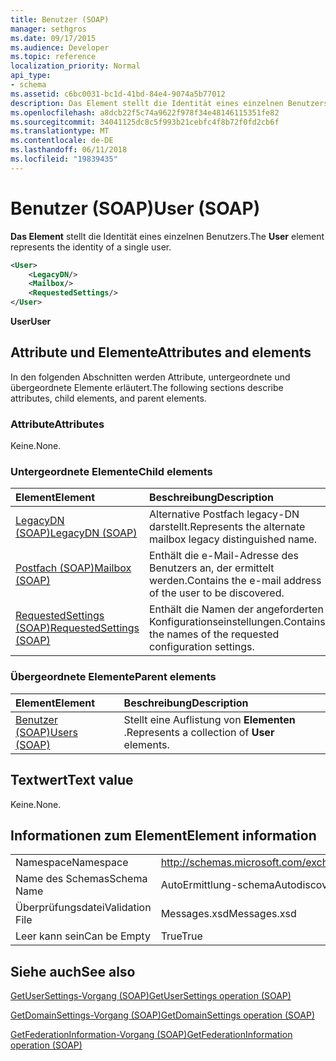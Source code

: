 ```yaml
---
title: Benutzer (SOAP)
manager: sethgros
ms.date: 09/17/2015
ms.audience: Developer
ms.topic: reference
localization_priority: Normal
api_type:
- schema
ms.assetid: c6bc0031-bc1d-41bd-84e4-9074a5b77012
description: Das Element stellt die Identität eines einzelnen Benutzers.
ms.openlocfilehash: a8dcb22f5c74a9622f978f34e48146115351fe82
ms.sourcegitcommit: 34041125dc8c5f993b21cebfc4f8b72f0fd2cb6f
ms.translationtype: MT
ms.contentlocale: de-DE
ms.lasthandoff: 06/11/2018
ms.locfileid: "19839435"
---
```

# <a name="user-soap"></a><span data-ttu-id="b6bba-103">Benutzer (SOAP)</span><span class="sxs-lookup"><span data-stu-id="b6bba-103">User (SOAP)</span></span>

<span data-ttu-id="b6bba-104">**Das Element** stellt die Identität eines einzelnen Benutzers.</span><span class="sxs-lookup"><span data-stu-id="b6bba-104">The **User** element represents the identity of a single user.</span></span> 
  
```XML
<User>
    <LegacyDN/>
    <Mailbox/>
    <RequestedSettings/>
</User>
```

 <span data-ttu-id="b6bba-105">**User**</span><span class="sxs-lookup"><span data-stu-id="b6bba-105">**User**</span></span>
## <a name="attributes-and-elements"></a><span data-ttu-id="b6bba-106">Attribute und Elemente</span><span class="sxs-lookup"><span data-stu-id="b6bba-106">Attributes and elements</span></span>

<span data-ttu-id="b6bba-107">In den folgenden Abschnitten werden Attribute, untergeordnete und übergeordnete Elemente erläutert.</span><span class="sxs-lookup"><span data-stu-id="b6bba-107">The following sections describe attributes, child elements, and parent elements.</span></span>
  
### <a name="attributes"></a><span data-ttu-id="b6bba-108">Attribute</span><span class="sxs-lookup"><span data-stu-id="b6bba-108">Attributes</span></span>

<span data-ttu-id="b6bba-109">Keine.</span><span class="sxs-lookup"><span data-stu-id="b6bba-109">None.</span></span>
  
### <a name="child-elements"></a><span data-ttu-id="b6bba-110">Untergeordnete Elemente</span><span class="sxs-lookup"><span data-stu-id="b6bba-110">Child elements</span></span>

|<span data-ttu-id="b6bba-111">**Element**</span><span class="sxs-lookup"><span data-stu-id="b6bba-111">**Element**</span></span>|<span data-ttu-id="b6bba-112">**Beschreibung**</span><span class="sxs-lookup"><span data-stu-id="b6bba-112">**Description**</span></span>|
|:-----|:-----|
|[<span data-ttu-id="b6bba-113">LegacyDN (SOAP)</span><span class="sxs-lookup"><span data-stu-id="b6bba-113">LegacyDN (SOAP)</span></span>](legacydn-soap.md) <br/> |<span data-ttu-id="b6bba-114">Alternative Postfach legacy-DN darstellt.</span><span class="sxs-lookup"><span data-stu-id="b6bba-114">Represents the alternate mailbox legacy distinguished name.</span></span>  <br/> |
|[<span data-ttu-id="b6bba-115">Postfach (SOAP)</span><span class="sxs-lookup"><span data-stu-id="b6bba-115">Mailbox (SOAP)</span></span>](mailbox-soap.md) <br/> |<span data-ttu-id="b6bba-116">Enthält die e-Mail-Adresse des Benutzers an, der ermittelt werden.</span><span class="sxs-lookup"><span data-stu-id="b6bba-116">Contains the e-mail address of the user to be discovered.</span></span>  <br/> |
|[<span data-ttu-id="b6bba-117">RequestedSettings (SOAP)</span><span class="sxs-lookup"><span data-stu-id="b6bba-117">RequestedSettings (SOAP)</span></span>](requestedsettings-soap.md) <br/> |<span data-ttu-id="b6bba-118">Enthält die Namen der angeforderten Konfigurationseinstellungen.</span><span class="sxs-lookup"><span data-stu-id="b6bba-118">Contains the names of the requested configuration settings.</span></span>  <br/> |
   
### <a name="parent-elements"></a><span data-ttu-id="b6bba-119">Übergeordnete Elemente</span><span class="sxs-lookup"><span data-stu-id="b6bba-119">Parent elements</span></span>

|<span data-ttu-id="b6bba-120">**Element**</span><span class="sxs-lookup"><span data-stu-id="b6bba-120">**Element**</span></span>|<span data-ttu-id="b6bba-121">**Beschreibung**</span><span class="sxs-lookup"><span data-stu-id="b6bba-121">**Description**</span></span>|
|:-----|:-----|
|[<span data-ttu-id="b6bba-122">Benutzer (SOAP)</span><span class="sxs-lookup"><span data-stu-id="b6bba-122">Users (SOAP)</span></span>](users-soap.md) <br/> |<span data-ttu-id="b6bba-123">Stellt eine Auflistung von **Elementen** .</span><span class="sxs-lookup"><span data-stu-id="b6bba-123">Represents a collection of **User** elements.</span></span>  <br/> |
   
## <a name="text-value"></a><span data-ttu-id="b6bba-124">Textwert</span><span class="sxs-lookup"><span data-stu-id="b6bba-124">Text value</span></span>

<span data-ttu-id="b6bba-125">Keine.</span><span class="sxs-lookup"><span data-stu-id="b6bba-125">None.</span></span>
  
## <a name="element-information"></a><span data-ttu-id="b6bba-126">Informationen zum Element</span><span class="sxs-lookup"><span data-stu-id="b6bba-126">Element information</span></span>

|||
|:-----|:-----|
|<span data-ttu-id="b6bba-127">Namespace</span><span class="sxs-lookup"><span data-stu-id="b6bba-127">Namespace</span></span>  <br/> |http://schemas.microsoft.com/exchange/2010/Autodiscover  <br/> |
|<span data-ttu-id="b6bba-128">Name des Schemas</span><span class="sxs-lookup"><span data-stu-id="b6bba-128">Schema Name</span></span>  <br/> |<span data-ttu-id="b6bba-129">AutoErmittlung-schema</span><span class="sxs-lookup"><span data-stu-id="b6bba-129">Autodiscover schema</span></span>  <br/> |
|<span data-ttu-id="b6bba-130">Überprüfungsdatei</span><span class="sxs-lookup"><span data-stu-id="b6bba-130">Validation File</span></span>  <br/> |<span data-ttu-id="b6bba-131">Messages.xsd</span><span class="sxs-lookup"><span data-stu-id="b6bba-131">Messages.xsd</span></span>  <br/> |
|<span data-ttu-id="b6bba-132">Leer kann sein</span><span class="sxs-lookup"><span data-stu-id="b6bba-132">Can be Empty</span></span>  <br/> |<span data-ttu-id="b6bba-133">True</span><span class="sxs-lookup"><span data-stu-id="b6bba-133">True</span></span>  <br/> |
   
## <a name="see-also"></a><span data-ttu-id="b6bba-134">Siehe auch</span><span class="sxs-lookup"><span data-stu-id="b6bba-134">See also</span></span>



[<span data-ttu-id="b6bba-135">GetUserSettings-Vorgang (SOAP)</span><span class="sxs-lookup"><span data-stu-id="b6bba-135">GetUserSettings operation (SOAP)</span></span>](getusersettings-operation-soap.md)
  
[<span data-ttu-id="b6bba-136">GetDomainSettings-Vorgang (SOAP)</span><span class="sxs-lookup"><span data-stu-id="b6bba-136">GetDomainSettings operation (SOAP)</span></span>](getdomainsettings-operation-soap.md)
  
[<span data-ttu-id="b6bba-137">GetFederationInformation-Vorgang (SOAP)</span><span class="sxs-lookup"><span data-stu-id="b6bba-137">GetFederationInformation operation (SOAP)</span></span>](getfederationinformation-operation-soap.md)

